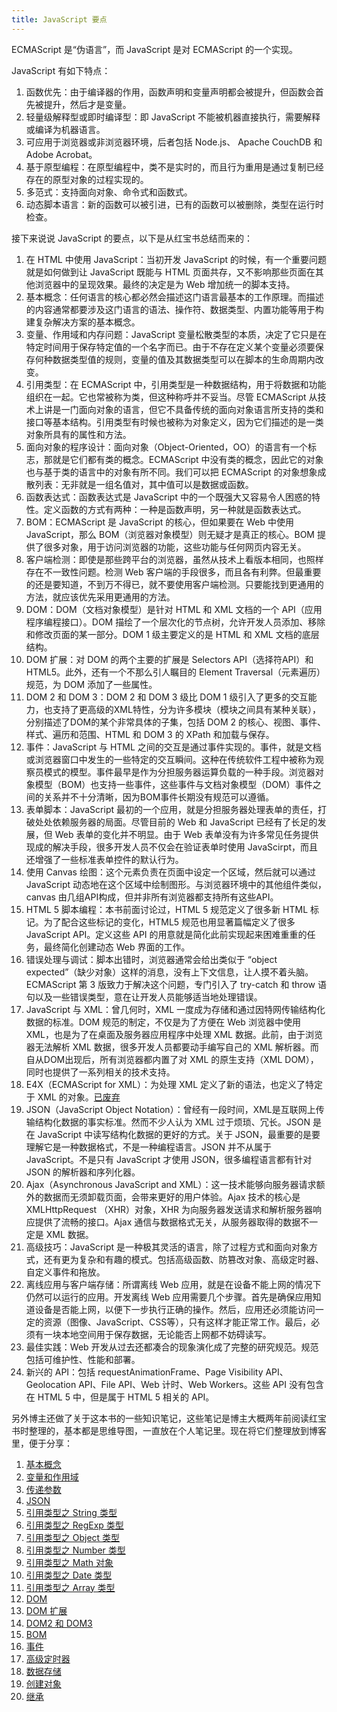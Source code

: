 ```yaml
---
title: JavaScript 要点
---
```


ECMAScript 是“伪语言”，而 JavaScript 是对 ECMAScript 的一个实现。

JavaScript 有如下特点：

1. 函数优先：由于编译器的作用，函数声明和变量声明都会被提升，但函数会首先被提升，然后才是变量。
2. 轻量级解释型或即时编译型：即 JavaScript 不能被机器直接执行，需要解释或编译为机器语言。
3. 可应用于浏览器或非浏览器环境，后者包括 Node.js、 Apache CouchDB 和 Adobe Acrobat。
4. 基于原型编程：在原型编程中，类不是实时的，而且行为重用是通过复制已经存在的原型对象的过程实现的。
5. 多范式：支持面向对象、命令式和函数式。
6. 动态脚本语言：新的函数可以被引进，已有的函数可以被删除，类型在运行时检查。

接下来说说 JavaScript 的要点，以下是从红宝书总结而来的：

1. 在 HTML 中使用 JavaScript：当初开发 JavaScript 的时候，有一个重要问题就是如何做到让 JavaScript 既能与 HTML 页面共存，又不影响那些页面在其他浏览器中的呈现效果。最终的决定是为 Web 增加统一的脚本支持。
2. 基本概念：​​​​​任何语言的核心都必然会描述这门语言最基本的工作原理。而描述的内容通常都要涉及这门语言的语法、操作符、数据类型、内置功能等用于构建复杂解决方案的基本概念。
3. 变量、作用域和内存问题：​​​​​JavaScript 变量松散类型的本质，决定了它只是在特定时间用于保存特定值的一个名字而已。由于不存在定义某个变量必须要保存何种数据类型值的规则，变量的值及其数据类型可以在脚本的生命周期内改变。​​​​​
4. 引用类型：​​​​​在 ECMAScript 中，引用类型是一种数据结构，用于将数据和功能组织在一起。它也常被称为类，但这种称呼并不妥当。尽管 ECMAScript 从技术上讲是一门面向对象的语言，但它不具备传统的面向对象语言所支持的类和接口等基本结构。引用类型有时候也被称为对象定义，因为它们描述的是一类对象所具有的属性和方法。
5. 面向对象的程序设计：​​​​​面向对象（Object-Oriented，OO）的语言有一个标志，那就是它们都有类的概念。ECMAScript 中没有类的概念，因此它的对象也与基于类的语言中的对象有所不同。我们可以把 ECMAScript 的对象想象成散列表：无非就是一组名值对，其中值可以是数据或函数。
6. 函数表达式：​​​​​函数表达式是 JavaScript 中的一个既强大又容易令人困惑的特性。定义函数的方式有两种：一种是函数声明，另一种就是函数表达式。​​​​​
7. BOM：​​​​​ECMAScript 是 JavaScript 的核心，但如果要在 Web 中使用 JavaScript，那么 BOM（浏览器对象模型）则无疑才是真正的核心。BOM 提供了很多对象，用于访问浏览器的功能，这些功能与任何网页内容无关。​​​​​
8. 客户端检测：​​​​​即使是那些跨平台的浏览器，虽然从技术上看版本相同，也照样存在不一致性问题。检测 Web 客户端的手段很多，而且各有利弊。但最重要的还是要知道，不到万不得已，就不要使用客户端检测。只要能找到更通用的方法，就应该优先采用更通用的方法。​​​​​
9. DOM：​​​​​DOM（文档对象模型）是针对 HTML 和 XML 文档的一个 API（应用程序编程接口）。DOM 描绘了一个层次化的节点树，允许开发人员添加、移除和修改页面的某一部分。​​​​​DOM 1 级主要定义的是 HTML 和 XML 文档的底层结构。​​​​​
10. DOM 扩展：​​​​​对 DOM 的两个主要的扩展是 Selectors API（选择符API）和 HTML5。此外，还有一个不那么引人瞩目的 Element Traversal（元素遍历）规范，为 DOM 添加了一些属性。​​​​​
11. DOM 2 和 DOM 3：​​​​​DOM 2 和 DOM 3 级比 DOM 1 级引入了更多的交互能力，也支持了更高级的XML特性，分为许多模块（模块之间具有某种关联），分别描述了DOM的某个非常具体的子集，包括 DOM 2 的核心、视图、事件、样式、遍历和范围、HTML 和 DOM 3 的 XPath 和加载与保存。​​​​​
12. 事件：​​​​​JavaScript 与 HTML 之间的交互是通过事件实现的。事件，就是文档或浏览器窗口中发生的一些特定的交互瞬间。这种在传统软件工程中被称为观察员模式的模型。事件最早是作为分担服务器运算负载的一种手段。浏览器对象模型（BOM）也支持一些事件，这些事件与文档对象模型（DOM）事件之间的关系并不十分清晰，因为BOM事件长期没有规范可以遵循。
13. 表单脚本：​​​​​JavaScript 最初的一个应用，就是分担服务器处理表单的责任，打破处处依赖服务器的局面。尽管目前的 Web 和 JavaScript 已经有了长足的发展，但 Web 表单的变化并不明显。由于 Web 表单没有为许多常见任务提供现成的解决手段，很多开发人员不仅会在验证表单时使用 JavaScirpt，而且还增强了一些标准表单控件的默认行为。​​​​​
14. 使用 Canvas 绘图：​​​​​这个元素负责在页面中设定一个区域，然后就可以通过 JavaScript 动态地在这个区域中绘制图形。与浏览器环境中的其他组件类似，canvas 由几组API构成，但并非所有浏览器都支持所有这些API。​​​​​
15. HTML 5 脚本编程：​​​​​本书前面讨论过，HTML 5 规范定义了很多新 HTML 标记。为了配合这些标记的变化，HTML5 规范也用显著篇幅定义了很多 JavaScript API。定义这些 API 的用意就是简化此前实现起来困难重重的任务，最终简化创建动态 Web 界面的工作。​​​​​
16. 错误处理与调试：​​​​​脚本出错时，浏览器通常会给出类似于 “object expected”（缺少对象）这样的消息，没有上下文信息，让人摸不着头脑。ECMAScript 第 3 版致力于解决这个问题，专门引入了 try-catch 和 throw 语句以及一些错误类型，意在让开发人员能够适当地处理错误。
17. JavaScript 与 XML：​​​​​曾几何时，XML 一度成为存储和通过因特网传输结构化数据的标准。DOM 规范的制定，不仅是为了方便在 Web 浏览器中使用 XML，也是为了在桌面及服务器应用程序中处理 XML 数据。此前，由于浏览器无法解析 XML 数据，很多开发人员都要动手编写自己的 XML 解析器。而自从DOM出现后，所有浏览器都内置了对 XML 的原生支持（XML DOM），同时也提供了一系列相关的技术支持。
18. E4X（ECMAScript for XML）：为处理 XML 定义了新的语法，也定义了特定于 XML 的对象。[已废弃][21]
19. JSON（JavaScript Object Notation）：曾经有一段时间，XML是互联网上传输结构化数据的事实标准。然而不少人认为 XML 过于烦琐、冗长。JSON 是在 JavaScript 中读写结构化数据的更好的方式。关于 JSON，最重要的是要理解它是一种数据格式，不是一种编程语言。JSON 并不从属于 JavaScript。不是只有 JavaScript 才使用 JSON，很多编程语言都有针对 JSON 的解析器和序列化器。​​​​​
20. Ajax（Asynchronous JavaScript and XML）：这一技术能够向服务器请求额外的数据而无须卸载页面，会带来更好的用户体验。Ajax 技术的核心是 XMLHttpRequest （XHR）对象，XHR 为向服务器发送请求和解析服务器响应提供了流畅的接口。Ajax 通信与数据格式无关，从服务器取得的数据不一定是 XML 数据。
21. 高级技巧：JavaScript 是一种极其灵活的语言，除了过程方式和面向对象方式，还有更为复杂和有趣的模式。包括高级函数、防篡改对象、高级定时器、自定义事件和拖放。
22. 离线应用与客户端存储：所谓离线 Web 应用，就是在设备不能上网的情况下仍然可以运行的应用。​​​​​开发离线 Web 应用需要几个步骤。首先是确保应用知道设备是否能上网，以便下一步执行正确的操作。然后，应用还必须能访问一定的资源（图像、JavaScript、CSS等），只有这样才能正常工作。最后，必须有一块本地空间用于保存数据，无论能否上网都不妨碍读写。
23. 最佳实践：Web 开发从过去还都凑合的现象演化成了完整的研究规范。规范包括可维护性、性能和部署。
24. 新兴的 API：包括 requestAnimationFrame、Page Visibility API、Geolocation API、File API、Web 计时、Web Workers。这些 API 没有包含在 HTML 5 中，但是属于 HTML 5 相关的 API。

另外博主还做了关于这本书的一些知识笔记，这些笔记是博主大概两年前阅读红宝书时整理的，基本都是思维导图，一直放在个人笔记里。现在将它们整理放到博客里，便于分享：

1. [基本概念][1]
2. [变量和作用域][2]
3. [传递参数][3]
4. [JSON][4]
5. [引用类型之 String 类型][5]
6. [引用类型之 RegExp 类型][6]
7. [引用类型之 Object 类型][7]
8. [引用类型之 Number 类型][8]
9. [引用类型之 Math 对象][9]
10. [引用类型之 Date 类型][10]
11. [引用类型之 Array 类型][11]
12. [DOM][12]
13. [DOM 扩展][13]
14. [DOM2 和 DOM3][14]
15. [BOM][15]
16. [事件][16]
17. [高级定时器][17]
18. [数据存储][18]
19. [创建对象][19]
20. [继承][20]

  [1]: http://d8480a24.wiz03.com/share/s/3oi0EA1grx7x2Lj00z1ZXVvc0F5-oA3prAG12lsN1F0uzPDx
  [2]: http://d8480a24.wiz03.com/share/s/3oi0EA1grx7x2Lj00z1ZXVvc2rYI8337JQGP2aJGXp0ZfUiM
  [3]: http://d8480a24.wiz03.com/share/s/3oi0EA1grx7x2Lj00z1ZXVvc2N3xmI31SAcR2CJ_D22-JDpJ
  [4]: http://d8480a24.wiz03.com/share/s/3oi0EA1grx7x2Lj00z1ZXVvc2zcKx92104mx2YOJNl0UN_Z4
  [5]: http://d8480a24.wiz03.com/share/s/3oi0EA1grx7x2Lj00z1ZXVvc2R_a4Z3fG4CO2Dke3G1lyr7p
  [6]: http://d8480a24.wiz03.com/share/s/3oi0EA1grx7x2Lj00z1ZXVvc35UW6R2j-4qG2LRx_B0ZOart
  [7]: http://d8480a24.wiz03.com/share/s/3oi0EA1grx7x2Lj00z1ZXVvc3gWgi220QAaK24LDpu1Ev5ns
  [8]: http://d8480a24.wiz03.com/share/s/3oi0EA1grx7x2Lj00z1ZXVvc2xgyG10VEk4h2JBoNY36q0dR
  [9]: http://d8480a24.wiz03.com/share/s/3oi0EA1grx7x2Lj00z1ZXVvc0PtmwG3dxQOk280b5f0_hg7h
  [10]: http://d8480a24.wiz03.com/share/s/3oi0EA1grx7x2Lj00z1ZXVvc2rAkSo3zzA_U2cAYpa0saI0J
  [11]: http://d8480a24.wiz03.com/share/s/3oi0EA1grx7x2Lj00z1ZXVvc2kPk073bTAcH2lN2dJ3Jx7tu
  [12]: http://d8480a24.wiz03.com/share/s/3oi0EA1grx7x2Lj00z1ZXVvc2NysFo2cV4EY2ZNXrz3KV5HO
  [13]: http://d8480a24.wiz03.com/share/s/3oi0EA1grx7x2Lj00z1ZXVvc0w80fX0BfQR_2j2bER3YO5Nr
  [14]: http://d8480a24.wiz03.com/share/s/3oi0EA1grx7x2Lj00z1ZXVvc3jKBIP0PRkiu2oLmwY0A8pIS
  [15]: http://d8480a24.wiz03.com/share/s/3oi0EA1grx7x2Lj00z1ZXVvc2bb_vY15xkzG2tJYSV2jyUs9
  [16]: http://d8480a24.wiz03.com/share/s/3oi0EA1grx7x2Lj00z1ZXVvc0wWwEB1mJkOj2UvFz-1sc9DB
  [17]: http://d8480a24.wiz03.com/share/s/3oi0EA1grx7x2Lj00z1ZXVvc3s9_Yo0jD4yC2CmNaJ30GXWp
  [18]: http://d8480a24.wiz03.com/share/s/3oi0EA1grx7x2Lj00z1ZXVvc278NOC1XY4YF2u1JxQ0MznPf
  [19]: http://d8480a24.wiz03.com/share/s/3oi0EA1grx7x2Lj00z1ZXVvc1bv0jp1bsA0b2L87ZY3YtV7l
  [20]: http://d8480a24.wiz03.com/share/s/3oi0EA1grx7x2Lj00z1ZXVvc1amtJP3dcQ_Q21vZGu3F795-

  [21]: https://developer.mozilla.org/zh-CN/docs/Archive/Web/E4X
